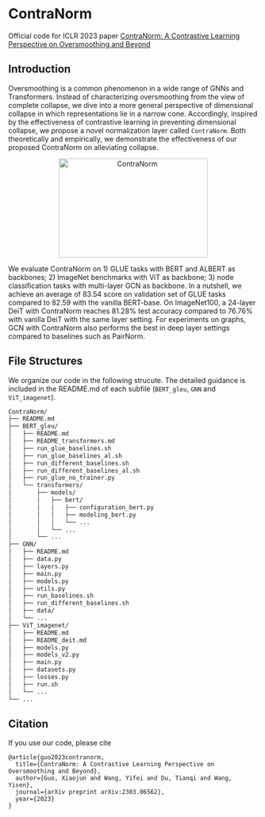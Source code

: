 # ContraNorm

Official code for ICLR 2023 paper [ContraNorm: A Contrastive Learning Perspective on Oversmoothing and Beyond](https://openreview.net/forum?id=SM7XkJouWHm)

## Introduction

Oversmoothing is a common phenomenon in a wide range of GNNs and Transformers. Instead of characterizing oversmoothing from the view of complete collapse, we dive into a more general perspective of dimensional collapse in which representations lie in a narrow cone. Accordingly, inspired by the effectiveness of contrastive learning in preventing dimensional collapse, we propose a novel normalization layer called `ContraNorm`. Both theoretically and empirically, we demonstrate the effectiveness of our proposed ContraNorm on  alleviating collapse.
<div align="center">    
    <img src=".pics/contranorm.png" width = "300" height = "200" alt="ContraNorm" align=center />
</div>

We evaluate ContraNorm on 1) GLUE tasks with BERT and ALBERT as backbones; 2) ImageNet benchmarks with ViT as backbone; 3) node classification tasks with multi-layer GCN as backbone. In a nutshell, we achieve an average of 83.54 score on validation set of GLUE tasks compared to 82.59 with the vanilla BERT-base. On ImageNet100, a 24-layer DeiT with ContraNorm reaches 81.28% test accuracy compared to 76.76% with vanilla DeiT with the same layer setting. For experiments on graphs, GCN with ContraNorm also performs the best in deep layer settings compared to baselines such as PairNorm.

## File Structures

We organize our code in the following strucute. The detailed guidance is included in the README.md of each subfile (`BERT_gleu`, `GNN` and `ViT_imagenet`).

``` bash
ContraNorm/
├── README.md
├── BERT_gleu/
│   ├── README.md
│   ├── README_transformers.md
│   ├── run_glue_baselines.sh
│   ├── run_glue_baselines_al.sh
│   ├── run_different_baselines.sh 
│   ├── run_different_baselines_al.sh
│   ├── run_glue_no_trainer.py
│   └── transformers/
│       ├── models/
│       │   ├── bert/
│       │   │   ├── configuration_bert.py
│       │   │   ├── modeling_bert.py
│       │   │   └── ...
│       │   └── ...
│       └── ...
├── GNN/
│   ├── README.md
│   ├── data.py
│   ├── layers.py
│   ├── main.py
│   ├── models.py
│   ├── utils.py
│   ├── run_baselines.sh
│   ├── run_different_baselines.sh
│   ├── data/
│   └── ...
├── ViT_imagenet/
│   ├── README.md
│   ├── README_deit.md
│   ├── models.py
│   ├── models_v2.py
│   ├── main.py
│   ├── datasets.py
│   ├── losses.py
│   ├── run.sh
│   └── ...
└── ...
```

## Citation

If you use our code, please cite

```
@article{guo2023contranorm,
  title={ContraNorm: A Contrastive Learning Perspective on Oversmoothing and Beyond},
  author={Guo, Xiaojun and Wang, Yifei and Du, Tianqi and Wang, Yisen},
  journal={arXiv preprint arXiv:2303.06562},
  year={2023}
}
```
